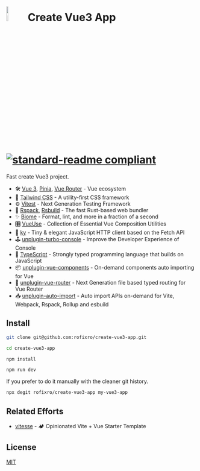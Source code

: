# <img alt="Logo" src="https://user-images.githubusercontent.com/499550/93624428-53932780-f9ae-11ea-8d16-af949e16a09f.png" width="10%" />  Create Vue3 App [![standard-readme compliant](https://img.shields.io/badge/readme%20style-standard-brightgreen.svg?style=flat-square)](https://github.com/RichardLitt/standard-readme)

Fast create Vue3 project.

* 🛠️ [Vue 3](https://vuejs.org/), [Pinia](https://pinia.vuejs.org/), [Vue Router](https://router.vuejs.org/) - Vue ecosystem
* 🎨 [Tailwind CSS](https://tailwindcss.com/) - A utility-first CSS framework
* ⚙️ [Vitest](https://vitest.dev/) - Next Generation Testing Framework
* 🦀️ [Rspack](https://rspack.dev/), [Rsbuild](https://rsbuild.dev/index) - The fast Rust-based web bundler
* ✨ [Biome](https://biomejs.dev/) - Format, lint, and more in a fraction of a second
* 🎛 [VueUse](https://vueuse.org/) - Collection of Essential Vue Composition Utilities
* 🌳 [ky](https://github.com/sindresorhus/ky) - Tiny & elegant JavaScript HTTP client based on the Fetch API
* 🕹️ [unplugin-turbo-console](https://utc.yuy1n.io/) - Improve the Developer Experience of Console
* 💪 [TypeScript](https://www.typescriptlang.org/) - Strongly typed programming language that builds on JavaScript
* 📦 [unplugin-vue-components](https://github.com/unplugin/unplugin-vue-components) - On-demand components auto importing for Vue
* 📁 [unplugin-vue-router](https://uvr.esm.is/) - Next Generation file based typed routing for Vue Router
* 📥 [unplugin-auto-import](https://github.com/unplugin/unplugin-auto-import) - Auto import APIs on-demand for Vite, Webpack, Rspack, Rollup and esbuild

## Install

```bash
git clone git@github.com:rofixro/create-vue3-app.git

cd create-vue3-app

npm install

npm run dev
```

If you prefer to do it manually with the cleaner git history.

```bash
npx degit rofixro/create-vue3-app my-vue3-app
```

## Related Efforts

* [vitesse](https://github.com/antfu/vitesse) - 🏕 Opinionated Vite + Vue Starter Template

## License

[MIT](LICENSE)